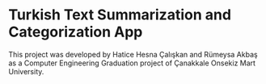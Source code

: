 # Turkish Text Summarization and Categorization App 
This project was developed by Hatice Hesna Çalışkan and Rümeysa Akbaş as a Computer Engineering Graduation project of Çanakkale Onsekiz Mart University.
